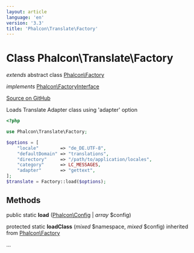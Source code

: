 ```yaml
---
layout: article
language: 'en'
version: '3.3'
title: 'Phalcon\Translate\Factory'
---
```

# Class **Phalcon\Translate\Factory**

*extends* abstract class [Phalcon\Factory](/3.3/en/api/Phalcon_Factory)

*implements* [Phalcon\FactoryInterface](/3.3/en/api/Phalcon_FactoryInterface)

<a href="https://github.com/phalcon/cphalcon/tree/v3.3.0/phalcon/translate/factory.zep" class="btn btn-default btn-sm">Source on GitHub</a>

Loads Translate Adapter class using 'adapter' option

```php
<?php

use Phalcon\Translate\Factory;

$options = [
    "locale"        => "de_DE.UTF-8",
    "defaultDomain" => "translations",
    "directory"     => "/path/to/application/locales",
    "category"      => LC_MESSAGES,
    "adapter"       => "gettext",
];
$translate = Factory::load($options);

```


## Methods
public static  **load** ([Phalcon\Config](/3.3/en/api/Phalcon_Config) | *array* $config)





protected static  **loadClass** (*mixed* $namespace, *mixed* $config) inherited from [Phalcon\Factory](/3.3/en/api/Phalcon_Factory)

...


